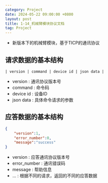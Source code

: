 ```yaml
---
category: Project
date: 2024-05-22 09:00:00 +0800
layout: post
title: 1-14_机械臂模块协议文档
tag: Project
---
```


+ 新版本下的机械臂模块，基于TICP的通讯协议

## 请求数据的基本结构

```
| version | command | device id | json data |
```

+ version : 通讯协议版本号
+ command : 命令码
+ device id : 设备ID
+ json data : 具体命令请求的参数

## 应答数据的基本结构

```json
{
    "version":1,
    "error_number":0,
    "message":"success"
}
```

+ version : 应答通讯协议版本号
+ error_number : 通讯错误码
+ message : 帮助信息
+ ... : 根据不同的请求，返回的不同的应答数据